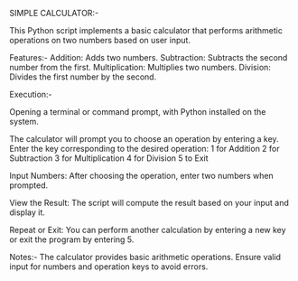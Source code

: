 SIMPLE CALCULATOR:-

This Python script implements a basic calculator that performs arithmetic operations on two numbers based on user input.

Features:-
  Addition: Adds two numbers.
  Subtraction: Subtracts the second number from the first.
  Multiplication: Multiplies two numbers.
  Division: Divides the first number by the second.

Execution:-

  Opening a terminal or command prompt,  with Python installed on the system.

  The calculator will prompt you to choose an operation by entering a key.
  Enter the key corresponding to the desired operation:
  1 for Addition
  2 for Subtraction
  3 for Multiplication
  4 for Division
  5 to Exit
  
  Input Numbers:
  After choosing the operation, enter two numbers when prompted.

  View the Result:
  The script will compute the result based on your input and display it.
  
  Repeat or Exit:
  You can perform another calculation by entering a new key or exit the program by entering 5.

Notes:-
  The calculator provides basic arithmetic operations.
  Ensure valid input for numbers and operation keys to avoid errors.